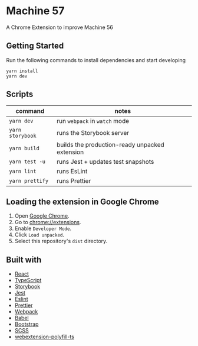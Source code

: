 # Machine 57
A Chrome Extension to improve Machine 56

## Getting Started

Run the following commands to install dependencies and start developing

```
yarn install
yarn dev
```

## Scripts

|command|notes|
|-|-|
|`yarn dev` | run `webpack` in `watch` mode |
|`yarn storybook` | runs the Storybook server |
|`yarn build` | builds the production-ready unpacked extension |
|`yarn test -u` | runs Jest + updates test snapshots |
|`yarn lint` | runs EsLint |
|`yarn prettify` | runs Prettier |

## Loading the extension in Google Chrome

1. Open [Google Chrome](https://www.google.com/chrome/).
2. Go to [chrome://extensions](chrome://extensions).
3. Enable `Developer Mode`.
4. Click `Load unpacked`.
5. Select this repository's `dist` directory.

## Built with

-   [React](https://reactjs.org)
-   [TypeScript](https://www.typescriptlang.org/)
-   [Storybook](https://storybook.js.org/)
-   [Jest](https://jestjs.io)
-   [Eslint](https://eslint.org/)
-   [Prettier](https://prettier.io/)
-   [Webpack](https://webpack.js.org/)
-   [Babel](https://babeljs.io/)
-   [Bootstrap](https://getbootstrap.com)
-   [SCSS](https://sass-lang.com/)
-   [webextension-polyfill-ts](https://github.com/Lusito/webextension-polyfill-ts)
